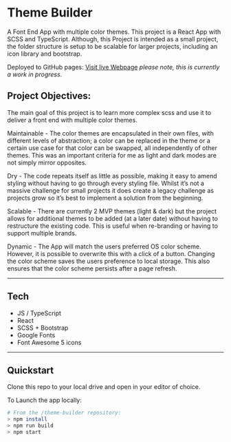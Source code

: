 # Theme Builder

A Font End App with multiple color themes. This project is a React App with SCSS and TypeScript. Although, this Project is intended as a small project, the folder structure is setup to be scalable for larger projects, including an icon library and bootstrap.  
  
Deployed to GitHub pages: [Visit live Webpage](https://joshdavies.github.io/theme-builder/)  *please note, this is currently a work in progress.*    
   
## Project Objectives:   
The main goal of this project is to learn more complex scss and use it to deliver a front end with multiple color themes.    
  
Maintainable - The color themes are encapsulated in their own files, with different levels of abstraction; a color can be replaced in the theme or a certain use case for that color can be swapped, all independently of other themes. This was an important criteria for me as light and dark modes are not simply mirror opposites.  
  
Dry - The code repeats itself as little as possible, making it easy to amend styling without having to go through every styling file. Whilst it’s not a massive challenge for small projects it does create a legacy challenge as projects grow so it’s best to implement a solution from the beginning.  
  
Scalable - There are currently 2 MVP themes (light & dark) but the project allows for additional themes to be added (at a later date) without having to restructure the existing code. This is useful when re-branding or having to support multiple brands.  
  
Dynamic - The App will match the users preferred OS color scheme. However, it is possible to overwrite this with a click of a button. Changing the color scheme saves the users preference to local storage. This also ensures that the color scheme persists after a page refresh.  
  
----------------
## Tech  
- JS / TypeScript  
- React  
- SCSS + Bootstrap  
- Google Fonts  
- Font Awesome 5 icons    

----------------
## Quickstart
Clone this repo to your local drive and open in your editor of choice.  

To Launch the app locally:  
```bash
# From the /theme-builder repository:
> npm install
> npm run build
> npm start
```
